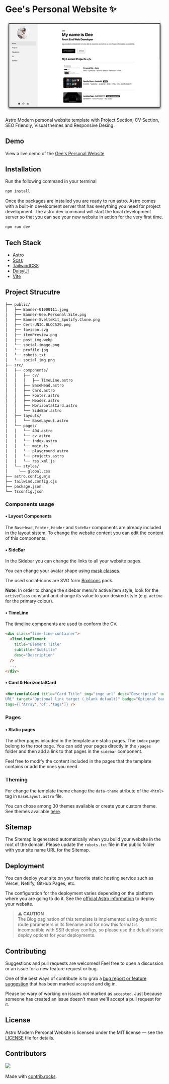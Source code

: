 # Gee's Personal Website ✨

![Gee's Personal Website](public/social_img.png)

Astro Modern personal website template with Project Section, CV Section, SEO Friendly, Visual themes and Responsive Desing. 

## Demo

View a live demo of the [Gee's Personal Website](https://astro-personal-site-two.vercel.app/)

## Installation

Run the following command in your terminal

```bash
npm install
```

Once the packages are installed you are ready to run astro. Astro comes with a built-in development server that has everything you need for project development. The astro dev command will start the local development server so that you can see your new website in action for the very first time.

```bash
npm run dev
```

## Tech Stack

- [Astro](https://astro.build)
- [Scss](https://sass-lang.com/)
- [TailwindCSS](https://tailwindcss.com/)
- [DaisyUI](https://daisyui.com/)
- [Vite](https://vitejs.dev/guide/)

## Project Strucutre

```TS
├── public/
│   ├── Banner-01000111.jpeg
│   ├── Banner-Gee.Personal.Site.png
│   ├── Banner-SvelteKit_Spotify.Clone.png
│   ├── Cert-UNIC.BLOC529.png
│   ├── favicon.svg
│   ├── itemPreview.png
│   ├── post_img.webp
│   └── social-image.png
│   └── profile.jpg
│   └── robots.txt
│   └── social_img.png
├── src/
│   ├── components/
│   │   ├── cv/
│   │   │   ├── TimeLine.astro
│   │   ├── BaseHead.astro
│   │   ├── Card.astro
│   │   ├── Footer.astro
│   │   ├── Header.astro
│   │   ├── HorizontalCard.astro
│   │   └── SideBar.astro
│   ├── layouts/
│   │   └── BaseLayout.astro
│   └── pages/
│   │   └── 404.astro
│   │   └── cv.astro
│   │   └── index.astro
│   │   └── main.ts
│   │   └── playground.astro
│   │   └── projects.astro
│   │   └── rss.xml.js
│   └── styles/
│     └── global.css
├── astro.config.mjs
├── tailwind.config.cjs
├── package.json
└── tsconfig.json
```

### Components usage

#### • Layout Components

The `BaseHead`, `Footer`, `Header` and `SideBar` components are already included in the layout sistem. To change the website content you can edit the content of this components.

#### • SideBar

In the Sidebar you can change the links to all your website pages.

You can change your avatar shape using [mask classes](https://daisyui.com/components/mask/).

The used social-icons are SVG form [BoxIcons](https://boxicons.com/) pack.

**Note**: In order to change the sidebar menu's active item style, look for the `activeClass` constant and change its value to your desired style (e.g. `active` for the primary colour).

#### • TimeLine

The timeline components are used to conform the CV.

```html
<div class="time-line-container">
  <TimeLineElement
    title="Element Title"
    subtitle="Subtitle"
    desc="Description"
  />
  ...
</div>
```

#### • Card & HorizontalCard

```html
<HorizontalCard title="Card Title" img="imge_url" desc="Description" url="Link
URL" target="Optional link target (_blank default)" badge="Optional badge"
tags={['Array','of','tags']} />
```

### Pages

#### • Static pages

The other pages inlcuded in the template are static pages. The `index` page belong to the root page. You can add your pages directly in the `/pages` folder and then add a link to that pages in the `sidebar` component.

Feel free to modify the content included in the pages that the template contains or add the ones you need.

### Theming

For change the template theme change the `data-theme` atribute of the `<html>` tag in `BaseLayout.astro` file.

You can chose among 30 themes available or create your custom theme. See themes available [here](https://daisyui.com/docs/themes/).

## Sitemap

The Sitemap is generated automatically when you build your website in the root of the domain. Please update the `robots.txt` file in the public folder with your site name URL for the Sitemap.

## Deployment

You can deploy your site on your favorite static hosting service such as Vercel, Netlify, GitHub Pages, etc.

The configuration for the deployment varies depending on the platform where you are going to do it. See the [official Astro information](https://docs.astro.build/en/guides/deploy/) to deploy your website.

> **⚠️ CAUTION** </br>
> The Blog pagination of this template is implemented using dynamic route parameters in its filename and for now this format is incompatible with SSR deploy configs, so please use the default static deploy options for your deployments.

## Contributing

Suggestions and pull requests are welcomed! Feel free to open a discussion or an issue for a new feature request or bug.

One of the best ways of contribute is to grab a [bug report or feature suggestion](https://github.com/manuelernestog/astro-modern-personal-website/issues) that has been marked `accepted` and dig in.

Please be wary of working on issues _not_ marked as `accepted`. Just because someone has created an issue doesn't mean we'll accept a pull request for it.

## License

Astro Modern Personal Website is licensed under the MIT license — see the [LICENSE](https://github.com/manuelernestog/astro-modern-personal-website/blob/main/LICENSE) file for details.

## Contributors

<a href="https://github.com/manuelernestog/astro-modern-personal-website/graphs/contributors">
  <img src="https://contrib.rocks/image?repo=manuelernestog/astro-modern-personal-website" />
</a>

Made with [contrib.rocks](https://contrib.rocks).
